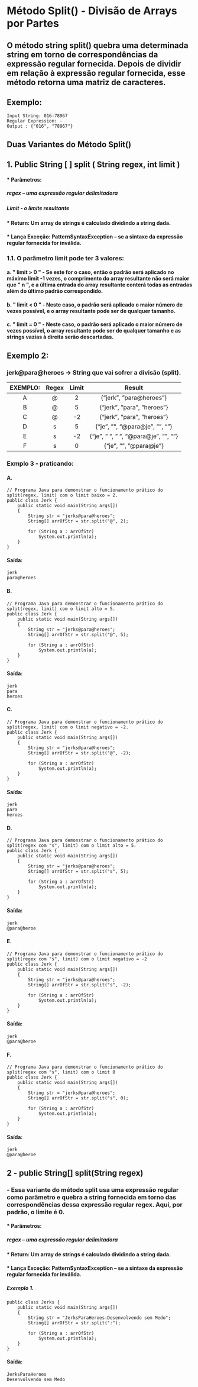# Método Split() - Divisão de Arrays por Partes
## O método string split() quebra uma determinada string em torno de correspondências da expressão regular fornecida. Depois de dividir em relação à expressão regular fornecida, esse método retorna uma matriz de caracteres.
## Exemplo:  
```
Input String: 016-78967
Regular Expression: - 
Output : {"016", "78967"}
```
## Duas Variantes do Método Split()
## 1. Public String [ ] split ( String regex, int limit )

#### * Parâmetros:
##### regex – uma expressão regular delimitadora
##### Limit - o limite resultante
#### * Return: Um array de strings é calculado dividindo a string dada.
#### * Lança Exceção: PatternSyntaxException – se a sintaxe da expressão regular fornecida for inválida.  

### 1.1. O parâmetro limit pode ter 3 valores: 

#### a. " limit > 0 " - Se este for o caso, então o padrão será aplicado no máximo limit -1 vezes, o comprimento do array resultante não será maior que " n ", e a última entrada do array resultante conterá todas as entradas além do último padrão correspondido.
#### b. " limit < 0 " - Neste caso, o padrão será aplicado o maior número de vezes possível, e o array resultante pode ser de qualquer tamanho.
#### c. " limit = 0 " - Neste caso, o padrão será aplicado o maior número de vezes possível, o array resultante pode ser de qualquer tamanho e as strings vazias à direita serão descartadas.

## Exemplo 2:
### jerk@para@heroes -> String que vai sofrer a divisão (split).

| EXEMPLO:| Regex  |	Limit | 	Result|
| :---:|:---:  |	:---: | 	:---:|
| A |@	| 2	|{“jerk”, ”para@heroes”}|
| B |@	| 5	|{“jerk”, ”para”, ”heroes”}| 
| C |@	|-2	|{“jerk”, ”para”, ”heroes”}|
| D |s  | 	5	|{“je”, ”“, “@para@je”, “”, “”}|
| E |s  |  	-2|	{“je”, ” “, ” “, “@para@je”, “”, “”}|
| F |s  |  	0|	{“je”, ””, ”@para@je”}|

### Exmplo 3 - praticando:
#### A.
````
// Programa Java para demonstrar o funcionamento prático do split(regex, limit) com o limit baixo = 2.
public class Jerk {
	public static void main(String args[])
	{
		String str = "jerks@para@heroes";
		String[] arrOfStr = str.split("@", 2);

		for (String a : arrOfStr)
			System.out.println(a);
	}
}
````
#### Saída:
````
jerk
para@heroes
````
#### B.
````
// Programa Java para demonstrar o funcionamento prático do split(regex, limit) com o limit alto = 5.
public class Jerk {
	public static void main(String args[])
	{
		String str = "jerks@para@heroes";
		String[] arrOfStr = str.split("@", 5);

		for (String a : arrOfStr)
			System.out.println(a);
	}
}
````
#### Saída:
````
jerk
para
heroes
````
#### C.
````
// Programa Java para demonstrar o funcionamento prático do split(regex, limit) com o limit negativo = -2.
public class Jerk {
	public static void main(String args[])
	{
		String str = "jerks@para@heroes";
		String[] arrOfStr = str.split("@", -2);

		for (String a : arrOfStr)
			System.out.println(a);
	}
}
````

#### Saída:
````
jerk
para
heroes
````
#### D.
````
// Programa Java para demonstrar o funcionamento prático do split(regex com "s", limit) com o limit alto = 5.
public class Jerk {
	public static void main(String args[])
	{
		String str = "jerks@para@heroes";
		String[] arrOfStr = str.split("s", 5);

		for (String a : arrOfStr)
			System.out.println(a);
	}
}
````
#### Saída:
````
jerk
@para@heroe
````
#### E.
````
// Programa Java para demonstrar o funcionamento prático do split(regex com "s", limit) com o limit negativo = -2
public class Jerk {
	public static void main(String args[])
	{
		String str = "jerks@para@heroes";
		String[] arrOfStr = str.split("s", -2);

		for (String a : arrOfStr)
			System.out.println(a);
	}
}
````
#### Saída:
````
jerk
@para@heroe
````
#### F.
````
// Programa Java para demonstrar o funcionamento prático do split(regex com "s", limit) com o limit 0
public class Jerk {
	public static void main(String args[])
	{
		String str = "jerks@para@heroes";
		String[] arrOfStr = str.split("s", 0);

		for (String a : arrOfStr)
			System.out.println(a);
	}
}
````
#### Saída:
````
jerk
@para@heroe
````
## 2 - public String[] split(String regex)
### - Essa variante do método split usa uma expressão regular como parâmetro e quebra a string fornecida em torno das correspondências dessa expressão regular regex. Aqui, por padrão, o limite é 0.
#### * Parâmetros:
##### regex – uma expressão regular delimitadora
#### * Return: Um array de strings é calculado dividindo a string dada.
#### * Lança Exceção: PatternSyntaxException – se a sintaxe da expressão regular fornecida for inválida.  
##### Exemplo 1.
````
public class Jerks {
	public static void main(String args[])
	{
		String str = "JerksParaHeroes:Desenvolvendo sem Medo";
		String[] arrOfStr = str.split(":");

		for (String a : arrOfStr)
			System.out.println(a);
	}
}
````
#### Saída:
````
JerksParaHeroes
Desenvolvendo sem Medo
````
